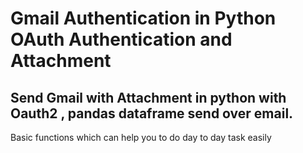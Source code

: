 # Gmail Authentication in Python OAuth Authentication and Attachment

## Send Gmail with Attachment in python with Oauth2 , pandas dataframe send over email.
Basic functions which can help you to do day to day task easily
